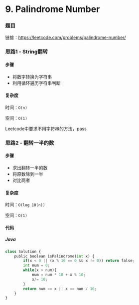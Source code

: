 # 9. Palindrome Number

### 题目

链接：https://leetcode.com/problems/palindrome-number/



### 思路1 - String翻转

#### 步骤

- 将数字转换为字符串
- 利用循环遍历字符串判断



#### 复杂度

时间：`O(n) `

空间：`O(1) `

Leetcode中要求不用字符串的方法，pass



### 思路2 - 翻转一半的数

#### 步骤

- 求出翻转一半的数
- 将原数除到一半
- 对比两者



#### 复杂度

时间：`O(log 10(n)) `

空间：`O(1) `



#### 代码

##### Java

``` python
class Solution {
    public boolean isPalindrome(int x) {
        if(x < 0 || (x % 10 == 0 && x != 0)) return false;
        int num = 0;
        while(x > num){
            num = num * 10 + x % 10;
            x/= 10;
        }
        return num == x || x == num / 10;
    }
}
```

